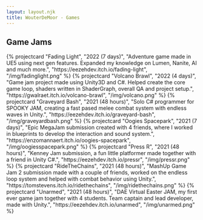 ```yaml
---
layout: layout.njk
title: WouterDeMoor - Games
---
```


<section class="games">
  <h2 class="grid-title">Game Jams</h2>
  <div class="project-grid container">
    {% projectcard "Fading Light", "2022 (7 days)", "Adventure game made in UE5 using next gen features. Expanded my knowledge on Lumen, Nanite, AI and much more.", "https://eezehdev.itch.io/fading-light", "/img/fadinglight.png" %}
    {% projectcard "Volcano Brawl", "2022 (4 days)", "Game jam project made using Unity3D and C#. Helped create the core game loop, shaders written in ShaderGraph, overall QA and project setup.", "https://gwalraet.itch.io/volcano-brawl", "/img/volcano.png" %}
    {% projectcard "Graveyard Bash", "2021 (48 hours)", "Solo C# programmer for SPOOKY JAM, creating a fast pased melee combat system with endless waves in Unity.", "https://eezehdev.itch.io/graveyard-bash", "/img/graveyardbash.png" %}
    {% projectcard "Oogies Spacepark", "2021 (7 days)", "Epic MegaJam submission created with 4 friends, where I worked in blueprints to develop the interaction and sound system.", "https://enzomannaert.itch.io/oogies-spacepark", "/img/oogiesspacepark.png" %}
    {% projectcard "Press R", "2021 (48 hours)", "Kenney Jam submission, a fun little platformer made together with a friend in Unity C#.", "https://eezehdev.itch.io/pressr", "/img/pressr.png" %}
    {% projectcard "RideTheChains", "2021 (48 hours)", "MashUp Game Jam 2 submission made with a couple of friends, worked on the endless loop system and helped with combat behavior using Unity.", "https://tomstevens.itch.io/ridethechains", "/img/ridethechains.png" %}
    {% projectcard "Unarmed", "2021 (48 hours)", "DAE Virtual Easter JAM, my first ever game jam together with 4 students. Team captain and lead developer, made with Unity.", "https://eezehdev.itch.io/unarmed", "/img/unarmed.png" %}
  </div>
</section>
